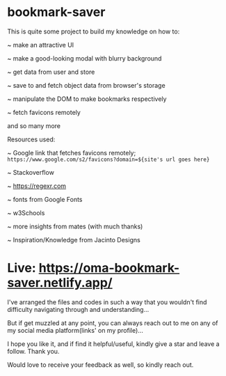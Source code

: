 # bookmark-saver

This is quite some project to build my knowledge on how to:

~ make an attractive UI

~ make a good-looking modal with blurry background

~ get data from user and store

~ save to and fetch object data from browser's storage

~ manipulate the DOM to make bookmarks respectively

~ fetch favicons remotely

and so many more

Resources used:

~ Google link that fetches favicons remotely; `https://www.google.com/s2/favicons?domain=${site's url goes here}`

~ Stackoverflow

~ https://regexr.com

~ fonts from Google Fonts

~ w3Schools

~ more insights from mates (with much thanks)

~ Inspiration/Knowledge from Jacinto Designs

# Live: https://oma-bookmark-saver.netlify.app/

I've arranged the files and codes in such a way that you wouldn't find difficulty navigating through and understanding...

But if get muzzled at any point, you can always reach out to me on any of my social media platform(links' on my profile)...

I hope you like it, and if find it helpful/useful, kindly give a star and leave a follow. Thank you.

Would love to receive your feedback as well, so kindly reach out.